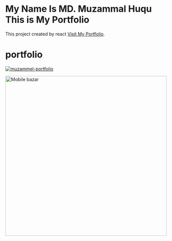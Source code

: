 # My Name Is MD. Muzammal Huqu This is My Portfolio

This project created by react [Visit My Portfolio](https://portfolio-ldmrlzqd6-md-muzammal-huqes-projects.vercel.app).

# portfolio

<a href="https://ibb.co/nn1XtRB"><img src="https://i.ibb.co/jWwCsHz/muzammel-portfolio.png" alt="muzammel-portfolio" border="0"></a>

<a href="https://portfolio-ldmrlzqd6-md-muzammal-huqes-projects.vercel.app" target="_blank"><img src="https://i.ibb.co/jWwCsHz/muzammel-portfolio.png" width="100%" height="500px" alt="Mobile bazar"/></a>
